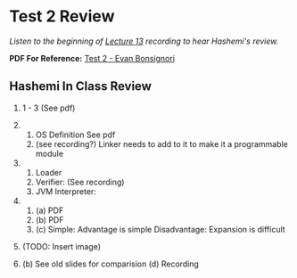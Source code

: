 # Test 2 Review 
*Listen to the beginning of [Lecture 13](./test_2_review_recording.m4a) recording to hear Hashemi's review.*

**PDF For Reference:** [Test 2 - Evan Bonsignori](test_2.pdf)

## Hashemi In Class Review
1. 1 - 3 (See pdf)
2. 
   1. OS Definition See pdf
   2. (see recording?) Linker needs to add to it to make it a programmable module
   
   
3. 1. Loader
    2. Verifier: (See recording)
    3. JVM Interpreter: 
    
4.
    1. (a) PDF
    2. (b) PDF
    3. (c) Simple: Advantage is simple
            Disadvantage: Expansion is difficult
            
5. (TODO: Insert image)
            
6. (b) See old slides for comparision 
   (d) Recording 
   
  
    